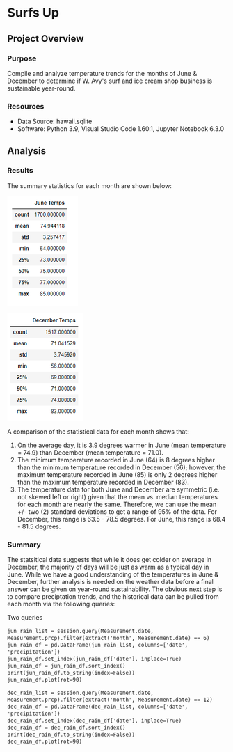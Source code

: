 # Surfs Up

## Project Overview

### Purpose
Compile and analyze temperature trends for the months of June & December to determine if W. Avy's surf and ice cream shop business is sustainable year-round.

### Resources ###
- Data Source: hawaii.sqlite
- Software: Python 3.9, Visual Studio Code 1.60.1, Jupyter Notebook 6.3.0


## Analysis ##

### Results ###
The summary statistics for each month are shown below:

![](/Resources/June.png)

![](/Resources/December.png)

A comparison of the statistical data for each month shows that:
1. On the average day, it is 3.9 degrees warmer in June (mean temperature = 74.9) than December (mean temperature = 71.0).  
2. The minimum temperature recorded in June (64) is 8 degrees higher than the minimum temperature recorded in December (56); however, the maximum temperature recorded in June (85) is only 2 degrees higher than the maximum temperature recorded in December (83). 
3. The temperature data for both June and December are symmetric (i.e. not skewed left or right) given that the mean vs. median temperatures for each month are nearly the same. Therefore, we can use the mean +/- two (2) standard deviations to get a range of 95% of the data. For December, this range is 63.5 - 78.5 degrees.  For June, this range is 68.4 - 81.5 degrees. 


### Summary ###
The statsitical data suggests that while it does get colder on average in December, the majority of days will be just as warm as a typical day in June. While we have a good understanding of the temperatures in June & December, further analysis is needed on the weather data before a final answer can be given on year-round sustainability. The obvious next step is to compare preciptation trends, and the historical data can be pulled from each month via the following queries:

Two queries
```
jun_rain_list = session.query(Measurement.date, Measurement.prcp).filter(extract('month', Measurement.date) == 6)
jun_rain_df = pd.DataFrame(jun_rain_list, columns=['date', 'precipitation'])
jun_rain_df.set_index(jun_rain_df['date'], inplace=True)
jun_rain_df = jun_rain_df.sort_index()
print(jun_rain_df.to_string(index=False))
jun_rain_df.plot(rot=90)
```


```
dec_rain_list = session.query(Measurement.date, Measurement.prcp).filter(extract('month', Measurement.date) == 12)
dec_rain_df = pd.DataFrame(dec_rain_list, columns=['date', 'precipitation'])
dec_rain_df.set_index(dec_rain_df['date'], inplace=True)
dec_rain_df = dec_rain_df.sort_index()
print(dec_rain_df.to_string(index=False))
dec_rain_df.plot(rot=90)
```
